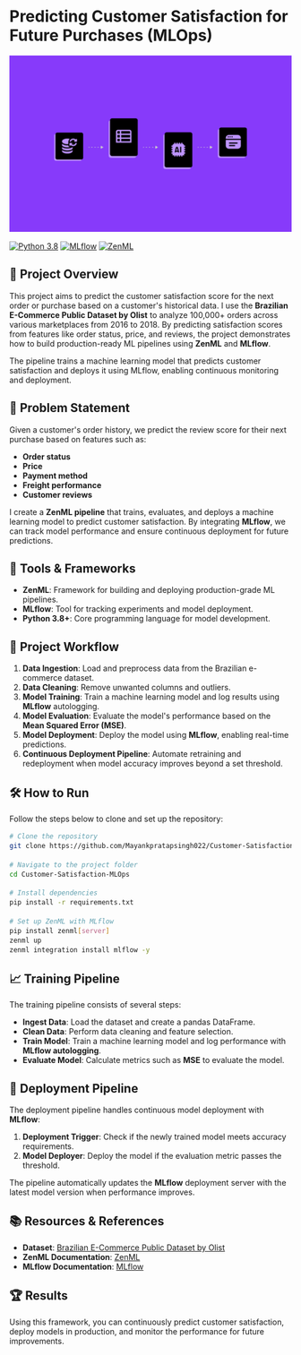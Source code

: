 # Predicting Customer Satisfaction for Future Purchases (MLOps)
![Customer-Satisfaction-MLOps-Thumbnail](./Assets/customer_pipeline.jpg)

[![Python 3.8](https://img.shields.io/badge/python-3.8-blue.svg)](https://www.python.org/downloads/release/python-380/) [![MLflow](https://img.shields.io/badge/MLflow-v2.0.0-brightgreen.svg)](https://mlflow.org/) [![ZenML](https://img.shields.io/badge/ZenML-v0.20.0-orange.svg)](https://zenml.io/)

## 🚀 Project Overview

This project aims to predict the customer satisfaction score for the next order or purchase based on a customer's historical data. I use the **Brazilian E-Commerce Public Dataset by Olist** to analyze 100,000+ orders across various marketplaces from 2016 to 2018. By predicting satisfaction scores from features like order status, price, and reviews, the project demonstrates how to build production-ready ML pipelines using **ZenML** and **MLflow**.

The pipeline trains a machine learning model that predicts customer satisfaction and deploys it using MLflow, enabling continuous monitoring and deployment.

## 📄 Problem Statement

Given a customer's order history, we predict the review score for their next purchase based on features such as:

- **Order status**
- **Price**
- **Payment method**
- **Freight performance**
- **Customer reviews**

I create a **ZenML pipeline** that trains, evaluates, and deploys a machine learning model to predict customer satisfaction. By integrating **MLflow**, we can track model performance and ensure continuous deployment for future predictions.

## 🔧 Tools & Frameworks

- **ZenML**: Framework for building and deploying production-grade ML pipelines.
- **MLflow**: Tool for tracking experiments and model deployment.
- **Python 3.8+**: Core programming language for model development.


## 🧠 Project Workflow

1. **Data Ingestion**: Load and preprocess data from the Brazilian e-commerce dataset.
2. **Data Cleaning**: Remove unwanted columns and outliers.
3. **Model Training**: Train a machine learning model and log results using **MLflow** autologging.
4. **Model Evaluation**: Evaluate the model's performance based on the **Mean Squared Error (MSE)**.
5. **Model Deployment**: Deploy the model using **MLflow**, enabling real-time predictions.
6. **Continuous Deployment Pipeline**: Automate retraining and redeployment when model accuracy improves beyond a set threshold.

## 🛠 How to Run

Follow the steps below to clone and set up the repository:

```bash
# Clone the repository
git clone https://github.com/Mayankpratapsingh022/Customer-Satisfaction-MLOps.git

# Navigate to the project folder
cd Customer-Satisfaction-MLOps

# Install dependencies
pip install -r requirements.txt

# Set up ZenML with MLflow
pip install zenml[server]
zenml up
zenml integration install mlflow -y
```

## 📈 Training Pipeline

The training pipeline consists of several steps:

- **Ingest Data**: Load the dataset and create a pandas DataFrame.
- **Clean Data**: Perform data cleaning and feature selection.
- **Train Model**: Train a machine learning model and log performance with **MLflow autologging**.
- **Evaluate Model**: Calculate metrics such as **MSE** to evaluate the model.

## 🚀 Deployment Pipeline

The deployment pipeline handles continuous model deployment with **MLflow**:

1. **Deployment Trigger**: Check if the newly trained model meets accuracy requirements.
2. **Model Deployer**: Deploy the model if the evaluation metric passes the threshold.

The pipeline automatically updates the **MLflow** deployment server with the latest model version when performance improves.



## 📚 Resources & References

- **Dataset**: [Brazilian E-Commerce Public Dataset by Olist](https://www.kaggle.com/olistbr/brazilian-ecommerce)
- **ZenML Documentation**: [ZenML](https://docs.zenml.io/)
- **MLflow Documentation**: [MLflow](https://www.mlflow.org/)

## 🏆 Results

Using this framework, you can continuously predict customer satisfaction, deploy models in production, and monitor the performance for future improvements.


